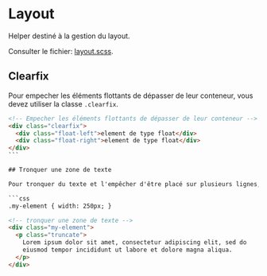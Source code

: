 # Layout

Helper destiné à la gestion du layout.

Consulter le fichier: [layout.scss](https://git.cross-systems.ch/wide-front/modulus/blob/develop/scss/helpers/layout.scss).


## Clearfix

Pour empecher les éléments flottants de dépasser de leur conteneur, vous devez utiliser la classe `.clearfix`. 

```html
<!-- Empecher les éléments flottants de dépasser de leur conteneur -->
<div class="clearfix">
  <div class="float-left">element de type float</div>
  <div class="float-right">element de type float</div>
</div>
``` 

## Tronquer une zone de texte

Pour tronquer du texte et l'empêcher d'être placé sur plusieurs lignes, vous devez utiliser la classe `.truncate`.

```css
.my-element { width: 250px; }
```

```html
<!-- tronquer une zone de texte -->
<div class="my-element">
  <p class="truncate">
    Lorem ipsum dolor sit amet, consectetur adipiscing elit, sed do 
    eiusmod tempor incididunt ut labore et dolore magna aliqua.
  </p>
</div>
```
